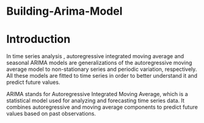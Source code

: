 # Building-Arima-Model

# Introduction
In time series analysis , autoregressive integrated moving average and seasonal ARIMA models are generalizations of the autoregressive moving average model to non-stationary series and periodic variation, respectively. All these models are fitted to time series in order to better understand it and predict future values.

ARIMA stands for Autoregressive Integrated Moving Average, which is a statistical model used for analyzing and forecasting time series data. It combines autoregressive and moving average components to predict future values based on past observations.
